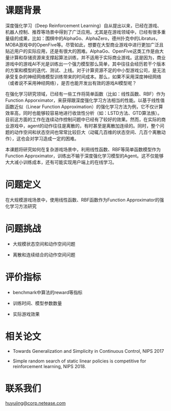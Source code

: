 # 课题背景

深度强化学习（Deep Reinforcement Learning）自从提出以来，已经在游戏、机器人控制、推荐等场景中得到了广泛应用。尤其是在游戏领域中，已经有很多重量级的成果，比如：围棋中的AlphaGo、AlphaZero，德州扑克中的Libratus，MOBA游戏中的OpenFive等。尽管如此，想要在大型商业游戏中进行更加广泛且贴近用户的实际应用，还是有很大的困难。AlphaGo、OpenFive这类工作是由大量计算和存储资源来支撑起算法训练，并不适用于实际商业游戏。这是因为，商业游戏中的游戏AI不光是训练出一个强力模型那么简单，其中往往会经历若干个版本的方案和模型的迭代、测试、上线。对于计算资源不足的中小型游戏公司，是无法承受复杂的神经网络模型训练带来的时间成本。那么，如果不采用深度神经网络（或者说不采用神经网络），是否也能开发出有效的游戏AI模型呢？

在强化学习研究领域，已经有一些工作将简单函数（比如：线性函数、RBF）作为Function Apporximator，来获得跟深度强化学习方法相当的性能。以基于线性值函数近似（Linear Function Approximation）的强化学习方法为例，它不仅计算效率高，同时也能够较容易地进行收敛性分析（如：LSTD方法、GTD算法族）。目前这方面的工作在连续动作控制问题中已经有了较好的效果。然而，在实际的商业游戏中，agent的动作往往是离散的，有时甚至是离散加连续的。同时，整个问题的动作空间和状态空间也常常比较巨大（动辄几百维的状态空间、几百个离散动作），这也会对学习造成一定的困难。

本课题将研究如何在复杂游戏场景中，利用线性函数、RBF等简单函数模型作为Function Approximator，训练出不输于深度强化学习模型的Agent。这不仅能够大大减小训练成本，还有可能实现用户端上的在线学习。

# 问题定义

在大规模游戏场景中，使用线性函数、RBF函数作为Function Approximator的强化学习方法研究

# 问题挑战

- 大规模状态空间和动作空间问题

- 离散和连续结合的动作空间问题

# 评价指标

- benchmark中算法的reward等指标

- 训练时间、模型参数数量

- 实际游戏效果

# 相关论文

- Towards Generalization and Simplicity in Continuous Control, NIPS 2017

- Simple random search of static linear policies is competitive for reinforcement learning, NIPS 2018.

# 联系我们

huyujing@corp.netease.com